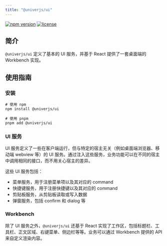 ```yaml
---
title: "@univerjs/ui"
---
```


[![npm version](https://img.shields.io/npm/v/@univerjs/ui)](https://npmjs.org/package/@univerjs/ui)
[![license](https://img.shields.io/npm/l/@univerjs/ui)](https://img.shields.io/npm/l/@univerjs/ui)

## 简介

`@univerjs/ui` 定义了基本的 UI 服务，并基于 React 提供了一套桌面端的 Workbench 实现。

## 使用指南

### 安装

```shell
# 使用 npm
npm install @univerjs/ui

# 使用 pnpm
pnpm add @univerjs/ui
```

### UI 服务

UI 服务定义了一些在客户端运行，但与特定的宿主无关（例如桌面端浏览器、移动端 webview 等）的 UI 服务。通过注入这些服务，业务功能可以在不同的宿主中调用相同的接口，而不用关心宿主的差异。

这些 UI 服务包括：

* 菜单服务，用于注册菜单项以及其对应的 command
* 快捷键服务，用于注册快捷键以及其对应的 command
* 剪贴板服务，从剪贴板读取或写入数据
* 弹窗服务，包括 confirm 和 dialog 等

### Workbench

除了 UI 服务之外，`@univerjs/ui` 还基于 React 实现了工作区，包括标题栏、工具栏、正文区域、右键菜单、侧边栏等等。业务可以通过 Workbench 提供的 API 来自定义渲染内容。
